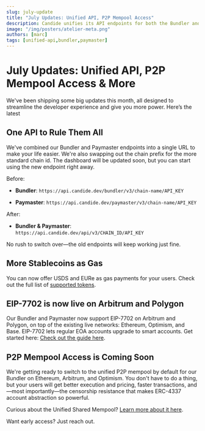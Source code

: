 ```yaml
---
slug: july-update
title: "July Updates: Unified API, P2P Mempool Access"
description: Candide unifies its API endpoints for both the Bundler and the Paymaster, and opens access to the Unified mempool on Ethereum, Arbitrum and Optimism.
image: "/img/posters/atelier-meta.png"
authors: [marc]
tags: [unified-api,bundler,paymaster]
---
```


# July Updates: Unified API, P2P Mempool Access & More 

We've been shipping some big updates this month, all designed to streamline the developer experience and give you more power. Here’s the latest

<!-- truncate -->
## One API to Rule Them All

We've combined our Bundler and Paymaster endpoints into a single URL to make your life easier. We're also swapping out the chain prefix for the more standard chain id. The dashboard will be updated soon, but you can start using the new endpoint right away.

Before:

- **Bundler**: `https://api.candide.dev/bundler/v3/chain-name/API_KEY`

- **Paymaster**: `https://api.candide.dev/paymaster/v3/chain-name/API_KEY`

After:

- **Bundler & Paymaster**: `https://api.candide.dev/api/v3/CHAIN_ID/API_KEY`

No rush to switch over—the old endpoints will keep working just fine.
## More Stablecoins as Gas

You can now offer USDS and EURe as gas payments for your users. Check out the full list of [supported tokens](wallet/paymaster/tokens-supported/).

## EIP-7702 is now live on Arbitrum and Polygon

Our Bundler and Paymaster now support EIP-7702 on Arbitrum and Polygon, on top of the existing live networks: Ethereum, Optimism, and Base. EIP-7702 lets regular EOA accounts upgrade to smart accounts. Get started here: [Check out the guide here](/wallet/guides/getting-started-eip-7702/).

## P2P Mempool Access is Coming Soon

We're getting ready to switch to the unified P2P mempool by default for our Bundler on Ethereum, Arbitrum, and Optimism. You don't have to do a thing, but your users will get better execution and pricing, faster transactions, and—most importantly—the censorship resistance that makes ERC-4337 account abstraction so powerful.

Curious about the Unified Shared Mempool? [Learn more about it here](/blog/account-abstractionkit-unified-mempool). 

Want early access? Just reach out.
